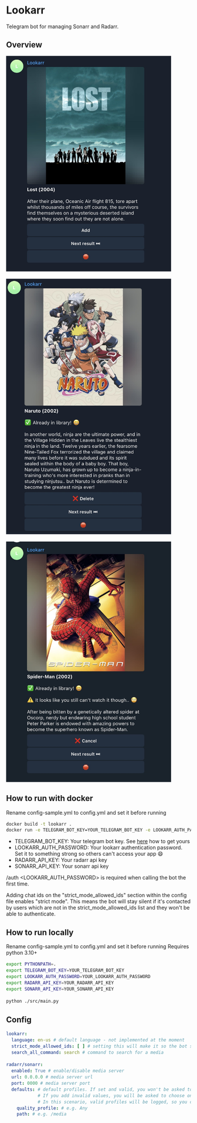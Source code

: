 # Lookarr
Telegram bot for managing Sonarr and Radarr.

## Overview
<div>
    <img src="./imgs/banner_add.jpg" width="450" height="588">
<div>
</br>
<div>
    <img src="./imgs/banner_in_library.jpg" width="450" height="697">
<div>
</br>
<div>
    <img src="./imgs/banner_not_ready.jpg" width="450" height="656">
<div>

## How to run with docker
Rename config-sample.yml to config.yml and set it before running

```bash
docker build -t lookarr .
docker run -e TELEGRAM_BOT_KEY=YOUR_TELEGRAM_BOT_KEY -e LOOKARR_AUTH_PASSWORD=YOUR_LOOKARR_AUTH_PASSWORD -e RADARR_API_KEY=YOUR_RADARR_API_KEY -e SONARR_API_KEY=YOUR_SONARR_API_KEY -v $(pwd)/user_config/:/app/user_config --name lookarr -d lookarr
```

- TELEGRAM_BOT_KEY: Your telegram bot key. See [here](https://core.telegram.org/bots/tutorial) how to get yours
- LOOKARR_AUTH_PASSWORD: Your lookarr authentication password. Set it to something strong so others can't access your app 😄
- RADARR_API_KEY: Your radarr api key
- SONARR_API_KEY: Your sonarr api key 

/auth <LOOKARR_AUTH_PASSWORD> is required when calling the bot the first time.

Adding chat ids on the "strict_mode_allowed_ids" section within the config file enables "strict mode". This means the bot will stay silent if it's contacted by users which are not in the strict_mode_allowed_ids list and they won't be able to authenticate.

## How to run locally
Rename config-sample.yml to config.yml and set it before running
Requires python 3.10+

```bash
export PYTHONPATH=.
export TELEGRAM_BOT_KEY=YOUR_TELEGRAM_BOT_KEY 
export LOOKARR_AUTH_PASSWORD=YOUR_LOOKARR_AUTH_PASSWORD 
export RADARR_API_KEY=YOUR_RADARR_API_KEY 
export SONARR_API_KEY=YOUR_SONARR_API_KEY

python ./src/main.py
```

## Config
```yaml
lookarr:
  language: en-us # default language - not implemented at the moment
  strict_mode_allowed_ids: [ ] # setting this will make it so the bot stay silent when contacted by user ids which are not in this list
  search_all_command: search # command to search for a media

radarr/sonarr: 
  enabled: True # enable/disable media server
  url: 0.0.0.0 # media server url
  port: 0000 # media server port
  defaults: # default profiles. If set and valid, you won't be asked to choose one when adding a media. 
            # If you add invalid values, you will be asked to choose one.
            # In this scenario, valid profiles will be logged, so you can change the config accordingly :)
    quality_profile: # e.g. Any
    path: # e.g. /media

```